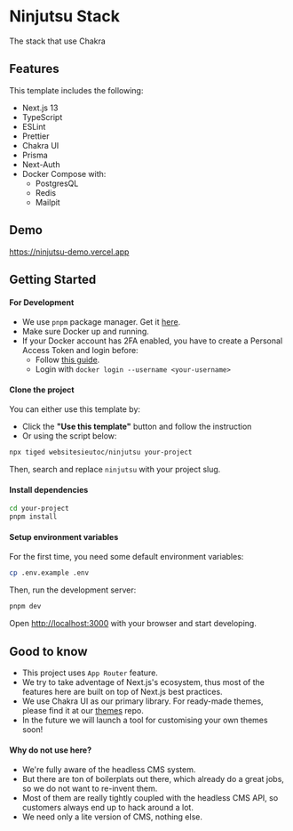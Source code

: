 # Ninjutsu Stack

The stack that use Chakra

## Features

This template includes the following:

- Next.js 13
- TypeScript
- ESLint
- Prettier
- Chakra UI
- Prisma
- Next-Auth
- Docker Compose with:
    - PostgresQL
    - Redis
    - Mailpit

## Demo

https://ninjutsu-demo.vercel.app


## Getting Started

#### For Development

- We use `pnpm` package manager. Get it [here](https://pnpm.io/installation).
- Make sure Docker up and running.
- If your Docker account has 2FA enabled, you have to create a Personal Access Token and login before:
    - Follow [this guide](https://docs.docker.com/docker-hub/access-tokens/).
    - Login with `docker login --username <your-username>`

#### Clone the project

You can either use this template by:

- Click the **"Use this template"** button and follow the instruction
- Or using the script below:

```bash
npx tiged websitesieutoc/ninjutsu your-project
```

Then, search and replace `ninjutsu` with your project slug.

#### Install dependencies

```bash
cd your-project
pnpm install
```

#### Setup environment variables

For the first time, you need some default environment variables:

```bash
cp .env.example .env
```

Then, run the development server:

```bash
pnpm dev
```

Open [http://localhost:3000](http://localhost:3000) with your browser and start developing.

## Good to know

- This project uses `App Router` feature.
- We try to take adventage of Next.js's ecosystem, thus most of the features here are built on top of Next.js best practices.
- We use Chakra UI as our primary library. For ready-made themes, please find it at our [themes](https://github.com/websitesieutoc/themes) repo.
- In the future we will launch a tool for customising your own themes soon!

#### Why do not use <headless-cms-name> here?

- We're fully aware of the headless CMS system. 
- But there are ton of boilerplats out there, which already do a great jobs, so we do not want to re-invent them.
- Most of them are really tightly coupled with the headless CMS API, so customers always end up to hack around a lot.
- We need only a lite version of CMS, nothing else.

